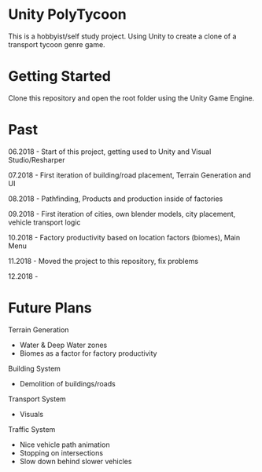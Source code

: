 # Unity PolyTycoon
This is a hobbyist/self study project. Using Unity to create a clone of a transport tycoon genre game.

# Getting Started
Clone this repository and open the root folder using the Unity Game Engine.

# Past

06.2018 - Start of this project, getting used to Unity and Visual Studio/Resharper

07.2018 - First iteration of building/road placement, Terrain Generation and UI

08.2018 - Pathfinding, Products and production inside of factories

09.2018 - First iteration of cities, own blender models, city placement, vehicle transport logic

10.2018 - Factory productivity based on location factors (biomes), Main Menu

11.2018 - Moved the project to this repository, fix problems

12.2018 - 

# Future Plans

Terrain Generation
- Water & Deep Water zones
- Biomes as a factor for factory productivity

Building System
- Demolition of buildings/roads

Transport System
- Visuals

Traffic System
- Nice vehicle path animation
- Stopping on intersections
- Slow down behind slower vehicles

